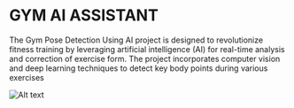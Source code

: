 # GYM AI ASSISTANT
 The Gym Pose Detection Using AI project is designed to revolutionize fitness training by leveraging artificial intelligence (AI) for real-time analysis and correction of exercise form. The project incorporates computer vision and deep learning techniques to detect key body points during various exercises
<!-- C:\Users\koush\Documents\GitHub\GYM-AI-ASSISTANT\package.json -->
![Alt text](C:\Users\koush\Documents\GitHub\GYM-AI-ASSISTANT\GYM-AI-ASSISTANT-App.jpg)
